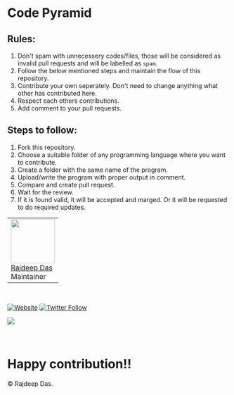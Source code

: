 # Code Pyramid

## Rules:
1. Don't spam with unnecessery codes/files, those will be considered as invalid pull requests and will be labelled as <code>spam</code>.
2. Follow the below mentioned steps and maintain the flow of this repository.
3. Contribute your own seperately. Don't need to change anything what other has contributed here.
4. Respect each others contributions.
5. Add comment to your pull requests.

## Steps to follow:

1. Fork this repository.
2. Choose a suitable folder of any programming language where you want to contribute.
3. Create a folder with the same name of the program. 
4. Upload/write the program with proper output in comment.
5. Compare and create pull request. 
6. Wait for the review.
7. If it is found valid, it will be accepted and marged. Or it will be requested to do required updates.


<table>
  <tr>
    <td> <img src="https://github.com/Rajspeaks.png?size=100" height="100px" width="100px"><br> <a href="https://github.com/Rajspeaks">Rajdeep Das</a> <br> Maintainer </td>
  </tr>
  </table>
<br>

[![Website](https://img.shields.io/website?label=Website&style=for-the-badge&url=https%3A%2F%2Fcodestackr.com)](https://rajspeaks.github.io/developer-port)
[![Twitter Follow](https://img.shields.io/twitter/follow/itsrajdeepdas?color=1DA1F2&logo=twitter&style=for-the-badge)](https://twitter.com/intent/follow?original_referer=https%3A%2F%2Fgithub.com%2FcodeSTACKr&screen_name=itsrajdeepdas)

<code><a href="https://linkedin.com/in/itsrajdeepdas"><img src="https://img.shields.io/badge/LinkedIn-0077B5?style=for-the-badge&logo=linkedin&logoColor=white"></a></code>&nbsp;


<br>


# Happy contribution!!

&copy; Rajdeep Das.
